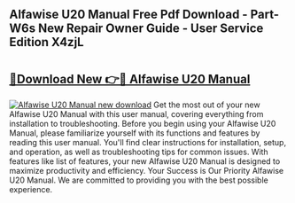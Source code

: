 ## Alfawise U20 Manual Free Pdf Download - Part-W6s New Repair Owner Guide - User Service Edition X4zjL

# <h2><a href="http://cf22389.oget.top/?id=Alfawise+U20+Manual">🔗Download New 👉🔴 Alfawise U20 Manual</a></h2>

[![Alfawise U20 Manual new download](https://i.imgur.com/5g1atiW.png)](http://cf22389.oget.top/?id=Alfawise+U20+Manual)
Get the most out of your new Alfawise U20 Manual with this user manual, covering everything from installation to troubleshooting. Before you begin using your Alfawise U20 Manual, please familiarize yourself with its functions and features by reading this user manual. You'll find clear instructions for installation, setup, and operation, as well as troubleshooting tips for common issues. With features like list of features, your new Alfawise U20 Manual is designed to maximize productivity and efficiency. Your Success is Our Priority Alfawise U20 Manual. We are committed to providing you with the best possible experience.
